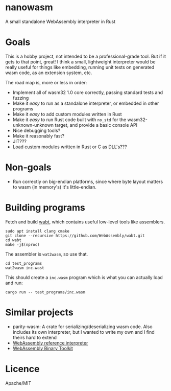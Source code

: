 # nanowasm

A small standalone WebAssembly interpreter in Rust

# Goals

This is a hobby project, not intended to be a professional-grade tool.  But if it gets to that point, great!  I think a small,
lightweight interpreter would be really useful for things like embedding, running unit tests on generated wasm code, as an
extension system, etc.

The road map is, more or less in order:

 * Implement all of wasm32 1.0 core correctly, passing standard tests and fuzzing
 * Make it *easy* to run as a standalone interpreter, or embedded in other programs
 * Make it *easy* to add custom modules written in Rust
 * Make it *easy* to run Rust code built with `no_std` for the wasm32-unknown-unknown target, and provide a basic console API
 * Nice debugging tools?
 * Make it reasonably fast?
 * JIT???
 * Load custom modules written in Rust or C as DLL's???

# Non-goals

 * Run correctly on big-endian platforms, since where byte layout matters to wasm (in memory's) it's little-endian.


# Building programs

Fetch and build [wabt](https://github.com/WebAssembly/wabt), which contains useful low-level tools like assemblers.

```
sudo apt install clang cmake
git clone --recursive https://github.com/WebAssembly/wabt.git
cd wabt
make -j$(nproc)
```

The assembler is `wat2wasm`, so use that.

```
cd test_programs
wat2wasm inc.wast
```

This should create a `inc.wasm` program which is what you can actually load and run:

```
cargo run -- test_programs/inc.wasm
```

# Similar projects

 * parity-wasm: A crate for serializing/deserializing wasm code.  Also includes its own interpreter, but I wanted to write my own and I find theirs hard to extend
 * [WebAssembly reference interpreter](https://github.com/WebAssembly/spec/tree/master/interpreter)
 * [WebAssembly Binary Toolkit](https://github.com/WebAssembly/wabt)

# Licence

Apache/MIT
